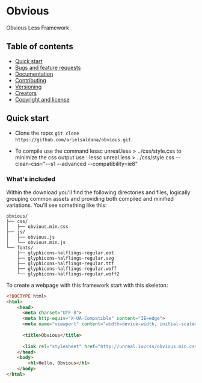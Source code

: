 # Obvious

Obvious Less Framework

## Table of contents

- [Quick start](#quick-start)
- [Bugs and feature requests](#bugs-and-feature-requests)
- [Documentation](#documentation)
- [Contributing](#contributing)
- [Versioning](#versioning)
- [Creators](#creators)
- [Copyright and license](#copyright-and-license)

## Quick start

- Clone the repo: `git clone https://github.com/arielsaldana/obvious.git`.

- To compile use the command lessc unreal.less > ../css/style.css
to minimize the css output use : lessc unreal.less > ../css/style.css --clean-css="--s1 --advanced --compatibility=ie8"

### What's included

Within the download you'll find the following directories and files, logically grouping common assets and providing both compiled and minified variations. You'll see something like this:

```
obvious/
├── css/
│   ├── obvious.min.css
├── js/
│   ├── obvious.js
│   └── obvious.min.js
└── fonts/
    ├── glyphicons-halflings-regular.eot
    ├── glyphicons-halflings-regular.svg
    ├── glyphicons-halflings-regular.ttf
    ├── glyphicons-halflings-regular.woff
    └── glyphicons-halflings-regular.woff2
```

To create a webpage with this framework start with this skeleton:

```HTML
<!DOCTYPE html>
<html>
    <head>
      <meta charset="UTF-8">
      <meta http-equiv="X-UA-Compatible" content="IE=edge">
      <meta name="viewport" content="width=device-width, initial-scale=1, user-scalable=no">
      
      <title>Obvious</title>
      
      <link rel="stylesheet" href="http://unreal.io/css/obvious.min.css">
    </head>
    <body>
        <h1>Hello, Obvious</h1>
    </body>
</html>
```
